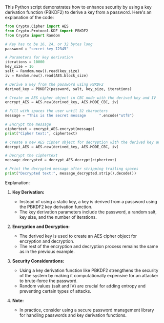 This Python script demonstrates how to enhance security by using a key derivation function (PBKDF2) to derive a key from a password. Here's an explanation of the code:

```python
from Crypto.Cipher import AES
from Crypto.Protocol.KDF import PBKDF2
from Crypto import Random

# Key has to be 16, 24, or 32 bytes long
password = "secret-key-12345"

# Parameters for key derivation
iterations = 10000
key_size = 16
salt = Random.new().read(key_size)
iv = Random.new().read(AES.block_size)

# Derive a key from the password using PBKDF2
derived_key = PBKDF2(password, salt, key_size, iterations)

# Create an AES cipher object in CBC mode with the derived key and IV
encrypt_AES = AES.new(derived_key, AES.MODE_CBC, iv)

# Fill with spaces the user until 32 characters
message = "This is the secret message      ".encode("utf8")

# Encrypt the message
ciphertext = encrypt_AES.encrypt(message)
print("Cipher text:", ciphertext)

# Create a new AES cipher object for decryption with the derived key and IV
decrypt_AES = AES.new(derived_key, AES.MODE_CBC, iv)

# Decrypt the ciphertext
message_decrypted = decrypt_AES.decrypt(ciphertext)

# Print the decrypted message after stripping trailing spaces
print("Decrypted text:", message_decrypted.strip().decode())
```

Explanation:

1. **Key Derivation:**
   - Instead of using a static key, a key is derived from a password using the PBKDF2 key derivation function.
   - The key derivation parameters include the password, a random salt, key size, and the number of iterations.

2. **Encryption and Decryption:**
   - The derived key is used to create an AES cipher object for encryption and decryption.
   - The rest of the encryption and decryption process remains the same as in the previous example.

3. **Security Considerations:**
   - Using a key derivation function like PBKDF2 strengthens the security of the system by making it computationally expensive for an attacker to brute-force the password.
   - Random values (salt and IV) are crucial for adding entropy and preventing certain types of attacks.

4. **Note:**
   - In practice, consider using a secure password management library for handling passwords and key derivation functions.
